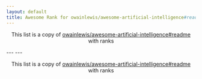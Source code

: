 ```yaml
---
layout: default
title: Awesome Rank for owainlewis/awesome-artificial-intelligence#readme
---
```


<p align="center">
	This list is a copy of <a href="https://github.com/owainlewis/awesome-artificial-intelligence#readme">owainlewis/awesome-artificial-intelligence#readme</a> with ranks
</p>
---
---
<p align="center">
	This list is a copy of <a href="https://github.com/owainlewis/awesome-artificial-intelligence#readme">owainlewis/awesome-artificial-intelligence#readme</a> with ranks
</p>
